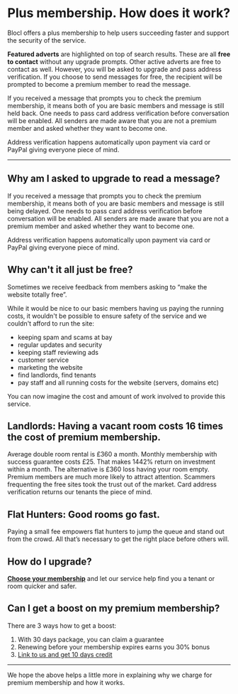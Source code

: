 Plus membership. How does it work?
==================================
Blocl offers a plus membership to help users succeeding faster and
support the security of the service.

**Featured adverts** are highlighted on top of search results. These are all
**free to contact** without any upgrade prompts. Other active adverts are free
to contact as well. However, you will be asked to upgrade and pass address
verification. If you choose to send messages for free, the recipient will be
prompted to become a premium member to read the message.

If you received a message that prompts you to check the premium membership, it
means both of you are basic members and message is still held back. One needs to
pass card address verification before conversation will be enabled. All senders
are made aware that you are not a premium member and asked whether they want to
become one.

Address verification happens automatically upon payment via card or PayPal
giving everyone piece of mind.

---

Why am I asked to upgrade to read a message?
--------------------------------------------
If you received a message that prompts you to check the premium membership, it
means both of you are basic members and message is still being delayed. One
needs to pass card address verification before conversation will be enabled. All
senders are made aware that you are not a premium member and asked whether they
want to become one.

Address verification happens automatically upon payment via card or PayPal
giving everyone piece of mind.

Why can't it all just be free?
------------------------------
Sometimes we receive feedback from members asking to “make the website totally free”.

While it would be nice to our basic members having us paying the running costs,
it wouldn't be possible to ensure safety of the service and we couldn't
afford to run the site:

* keeping spam and scams at bay
* regular updates and security
* keeping staff reviewing ads
* customer service
* marketing the website
* find landlords, find tenants
* pay staff and all running costs for the website (servers, domains etc)

You can now imagine the cost and amount of work involved to provide this
service.

Landlords: Having a vacant room costs 16 times the cost of premium membership.
------------------------------------------------------------------------------
Average double room rental is £360 a month. Monthly membership with
success guarantee costs £25. That makes 1442% return on investment within a
month. The alternative is £360 loss having your room empty.     Premium members
are much more likely to attract attention. Scammers frequenting the free sites
took the trust out of the market. Card address verification returns our tenants
the piece of mind.

Flat Hunters: Good rooms go fast.
---------------------------------
Paying a small fee empowers flat hunters to jump the queue and stand out from
the crowd. All that’s necessary to get the right place before others will.

How do I upgrade?
-----------------
**[Choose your membership](/subscribe)** and let our service help find you a
tenant or room quicker and safer.

Can I get a boost on my premium membership?
-------------------------------------------
There are 3 ways how to get a boost:

1. With 30 days package, you can claim a guarantee
2. Renewing before your membership expires earns you 30% bonus
3. [Link to us and get 10 days credit](/help/linkboost)

---

We hope the above helps a little more in explaining why we charge for premium
membership and how it works.
